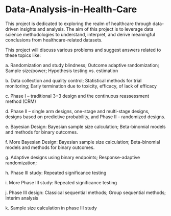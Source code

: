 # Data-Analysis-in-Health-Care

This project is dedicated to exploring the realm of healthcare through data-driven insights and analysis. The aim of this project is to leverage data science methodologies to understand, interpret, and derive meaningful conclusions from healthcare-related datasets.

This project will discuss various problems and suggest answers related to these topics like:

a. Randomization and study blindness; Outcome adaptive randomization; Sample size/power; Hypothesis testing vs. estimation

b. Data collection and quality control; Statistical methods for trial monitoring; Early termination due to toxicity, efficacy, of lack of efficacy

c. Phase I – traditional 3+3 design and the continuous reassessment method (CRM)

d. Phase II – single arm designs, one-stage and multi-stage designs, designs based on predictive probability, and Phase II – randomized designs.

e. Bayesian Design: Bayesian sample size calculation; Beta-binomial models and methods for binary outcomes.

f. More Bayesian Design: Bayesian sample size calculation; Beta-binomial models and methods for binary outcomes.

g. Adaptive designs using binary endpoints; Response-adaptive randomization;

h. Phase III study: Repeated significance testing

i. More Phase III study: Repeated significance testing

j. Phase III design: Classical sequential methods; Group sequential methods; Interim analysis

k. Sample size calculation in phase III study
